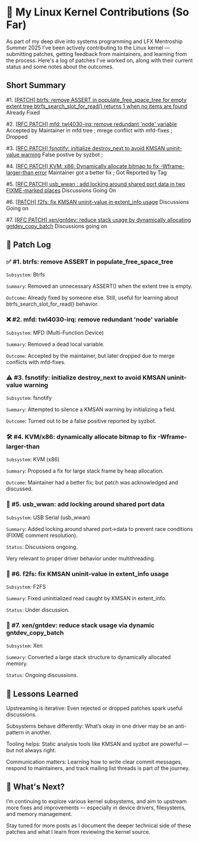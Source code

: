 # 🧩 My Linux Kernel Contributions (So Far)
As part of my deep dive into systems programming and LFX Mentroship Summer 2025 I’ve been actively contributing to the Linux kernel — submitting patches, getting feedback from maintainers, and learning from the process. Here's a log of patches I've worked on, along with their current status and some notes about the outcomes.

## Short Summary 

#1. [[PATCH] btrfs: remove ASSERT in populate_free_space_tree for empty extent tree btrfs_search_slot_for_read() returns 1 when no items are found](https://lore.kernel.org/linux-btrfs/20250607111531.28065-1-abinashsinghlalotra@gmail.com/ ) Already Fixed

#2. [[RFC PATCH] mfd: twl4030-irq: remove redundant 'node' variable](https://lore.kernel.org/all/20250613122251.1033078-1-abinashsinghlalotra@gmail.com/)
Accepted by Maintainer in mfd tree ; mrege conflict with mfd-fixes ; Dropped

#3. [\[RFC PATCH\] fsnotify: initialize destroy_next to avoid KMSAN uninit-value warning](https://lore.kernel.org/all/20250619104140.105835-1-abinashsinghlalotra@gmail.com/)                                               False postive by syzbot ; 

#4. [[RFC PATCH] KVM: x86: Dynamically allocate bitmap to fix -Wframe-larger-than error](https://lore.kernel.org/kvm/aEylI-O8kFnFHrOH@google.com/)                                            Maintainer got a better fix ; Got Reported by Tag

#5. [[RFC PATCH] usb_wwan : add locking around shared port data in two FIXME-marked places](https://lore.kernel.org/all/20250620101747.39037-1-abinashsinghlalotra@gmail.com/) Discussions Going On

#6. [[PATCH] f2fs: fix KMSAN uninit-value in extent_info usage](https://lore.kernel.org/all/20250625110537.22806-1-abinashsinghlalotra@gmail.com/) Discussions Going on

#7. [[RFC PATCH] xen/gntdev: reduce stack usage by dynamically allocating gntdev_copy_batch](https://lore.kernel.org/all/20250629204215.1651573-1-abinashsinghlalotra@gmail.com/) Discussions going on

## 🔧 Patch Log
### ✅ #1. btrfs: remove ASSERT in populate_free_space_tree
`Subsystem`: Btrfs

`Summary`: Removed an unnecessary ASSERT() when the extent tree is empty.

`Outcome`: Already fixed by someone else. Still, useful for learning about btrfs_search_slot_for_read() behavior.

### ❌ #2. mfd: twl4030-irq: remove redundant 'node' variable
`Subsystem`: MFD (Multi-Function Device)

`Summary`: Removed a dead local variable.

`Outcome`: Accepted by the maintainer, but later dropped due to merge conflicts with mfd-fixes.

### ⚠️ #3. fsnotify: initialize destroy_next to avoid KMSAN uninit-value warning
`Subsystem`: fsnotify

`Summary`: Attempted to silence a KMSAN warning by initializing a field.

`Outcome`: Turned out to be a false positive reported by syzbot.

### 🛠️ #4. KVM/x86: dynamically allocate bitmap to fix -Wframe-larger-than
`Subsystem`: KVM (x86)

`Summary`: Proposed a fix for large stack frame by heap allocation.

`Outcome`: Maintainer had a better fix; but patch was acknowledged and discussed.

### 🔄 #5. usb_wwan: add locking around shared port data
`Subsystem`: USB Serial (usb_wwan)

`Summary`: Added locking around shared port->data to prevent race conditions (FIXME comment resolution).

`Status`: Discussions ongoing.

Very relevant to proper driver behavior under multithreading.

### 🔄 #6. f2fs: fix KMSAN uninit-value in extent_info usage
`Subsystem`: F2FS

`Summary`: Fixed uninitialized read caught by KMSAN in extent_info.

`Status`: Under discussion.

### 🔄 #7. xen/gntdev: reduce stack usage via dynamic gntdev_copy_batch
`Subsystem`: Xen

`Summary`: Converted a large stack structure to dynamically allocated memory.

`Status`: Ongoing discussions.

## 🧠 Lessons Learned
Upstreaming is iterative: Even rejected or dropped patches spark useful discussions.

Subsystems behave differently: What’s okay in one driver may be an anti-pattern in another.

Tooling helps: Static analysis tools like KMSAN and syzbot are powerful — but not always right.

Communication matters: Learning how to write clear commit messages, respond to maintainers, and track mailing list threads is part of the journey.

## 📌 What's Next?
I’m continuing to explore various kernel subsystems, and aim to upstream more fixes and improvements — especially in device drivers, filesystems, and memory management.

Stay tuned for more posts as I document the deeper technical side of these patches and what I learn from reviewing the kernel source.
 
